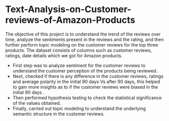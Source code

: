 # Text-Analysis-on-Customer-reviews-of-Amazon-Products
The objective of this project is to understand the trend of the reviews over time, analyze the sentiments present in the reviews and the rating, and then further perform topic modeling on the customer reviews for the top three products.
The dataset consists of columns such as customer reviews, ratings, date details which we got for  Amazon products.  
- First step was to analyze sentiment for the customer reviews to understand the customer perception of the products being reviewed. 
- Next, checked if there is any difference in the customer reviews, ratings and average polarity in the initial 90 days Vs after 90 days, this helped to gain more insights as to if the customer reviews were biased in the initial 90 days . 
- Then performed hypothesis testing to check the statistical significance of the values obtained. 
- Finally, carried out topic modeling to understand the underlying semantic structure in the customer reviews.

